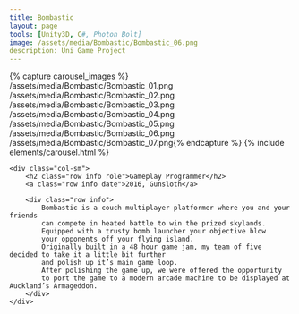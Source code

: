 ```yaml
---
title: Bombastic 
layout: page
tools: [Unity3D, C#, Photon Bolt]
image: /assets/media/Bombastic/Bombastic_06.png
description: Uni Game Project 
---
```

<div class="row">
	<div class="col-lg">
		{% capture carousel_images %} /assets/media/Bombastic/Bombastic_01.png
		/assets/media/Bombastic/Bombastic_02.png
		/assets/media/Bombastic/Bombastic_03.png
		/assets/media/Bombastic/Bombastic_04.png
		/assets/media/Bombastic/Bombastic_05.png
		/assets/media/Bombastic/Bombastic_06.png
		/assets/media/Bombastic/Bombastic_07.png{% endcapture %}
		{% include elements/carousel.html  %}
	</div>

	<div class="col-sm">
		<h2 class="row info role">Gameplay Programmer</h2>
		<a class="row info date">2016, Gunsloth</a>

		<div class="row info">
			Bombastic is a couch multiplayer platformer where you and your friends
			can compete in heated battle to win the prized skylands.
			Equipped with a trusty bomb launcher your objective blow
			your opponents off your flying island. 
			Originally built in a 48 hour game jam, my team of five decided to take it a little bit further
			and polish up it’s main game loop. 
			After polishing the game up, we were offered the opportunity 
			to port the game to a modern arcade machine to be displayed at Auckland’s Armageddon.
		</div>
	</div>
</div>
